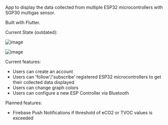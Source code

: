 App to display the data collected from multiple
ESP32 microcontrollers with SGP30 multigas sensor.

Built with Flutter.

Current State (outdated):

![image](https://user-images.githubusercontent.com/51988056/178097361-4e3efe77-8fac-4eea-a662-f2d84a3a79ef.png)

![image](https://user-images.githubusercontent.com/51988056/178097384-9533d565-5ca5-4729-92f0-cf53ae3762ba.png)


Current features:
- Users can create an account
- Users can 'follow'/'subscribe' registered ESP32 microcontrollers to get their collected data displayed
- Users can change graph colors
- Users can configure a new ESP Controller via Bluetooth

Planned features:
- Firebase Push Notifications if threshold of eCO2 or TVOC values is exceeded
